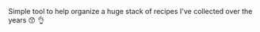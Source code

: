 Simple tool to help organize a huge stack of recipes I've collected over the years :kissing_smiling_eyes: :ok_hand: